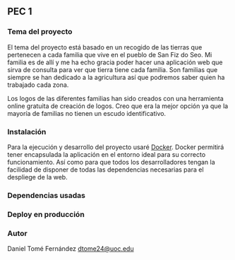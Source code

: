 ## PEC 1

### Tema del proyecto

El tema del proyecto está basado en un recogido de las tierras que pertenecen a cada familia que vive en el pueblo de San Fiz do Seo.
Mi familia es de allí y me ha echo gracia poder hacer una aplicación web que sirva de consulta para ver que tierra tiene cada familia. 
Son familias que siempre se han dedicado a la agricultura así que podremos saber quien ha trabajado cada zona.

Los logos de las diferentes familias han sido creados con una herramienta online gratuita de creación de logos. Creo que era la mejor 
opción ya que la mayoría de familias no tienen un escudo identificativo.

### Instalación

Para la ejecución y desarrollo del proyecto usaré [Docker](https://www.docker.com/). Docker permitirá tener encapsulada la aplicación
en el entorno ideal para su correcto funcionamiento. Así como para que todos los desarrolladores tengan la facilidad de disponer de todas
las dependencias necesarias para el despliege de la web.

### Dependencias usadas

### Deploy en producción


### Autor

Daniel Tomé Fernández <dtome24@uoc.edu>
